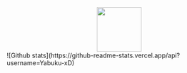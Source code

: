 <div id="header" align="center">
  <img src="https://media.giphy.com/media/M9gbBd9nbDrOTu1Mqx/giphy.gif" width="100"/>
</div>
![Github stats](https://github-readme-stats.vercel.app/api?username=Yabuku-xD)
